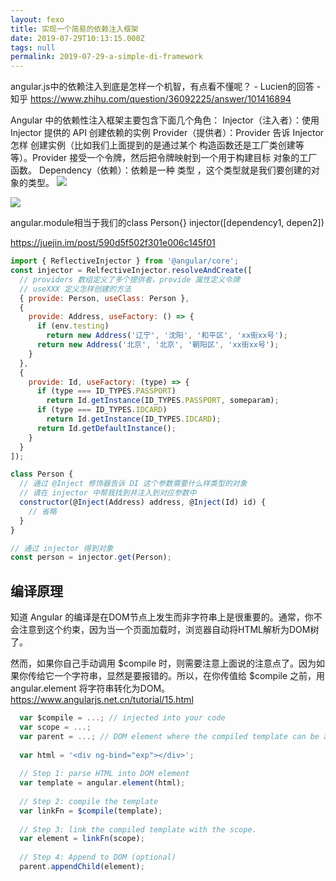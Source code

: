 ```yaml
---
layout: fexo
title: 实现一个简易的依赖注入框架
date: 2019-07-29T10:13:15.000Z
tags: null
permalink: 2019-07-29-a-simple-di-framework
---
```


angular.js中的依赖注入到底是怎样一个机智，有点看不懂呢？ - Lucien的回答 - 知乎
https://www.zhihu.com/question/36092225/answer/101416894

Angular 中的依赖性注入框架主要包含下面几个角色：
Injector（注入者）：使用 Injector 提供的 API 创建依赖的实例
Provider（提供者）：Provider 告诉 Injector 怎样 创建实例（比如我们上面提到的是通过某个
构造函数还是工厂类创建等等）。Provider 接受一个令牌，然后把令牌映射到一个用于构建目标
对象的工厂函数。
Dependency（依赖）：依赖是一种 类型 ，这个类型就是我们要创建的对象的类型。
![](https://cn.bing.com/th?id=OIP.-le442ArjrIiBBp1Rgxy-QHaFj&pid=Api&rs=1)

![](http://angularjstutorials.net/wp-content/uploads/2018/03/dependency-injection-angularjs.png)


angular.module相当于我们的class Person{}
injector([dependency1, depen2])

https://juejin.im/post/590d5f502f301e006c145f01
```js
import { ReflectiveInjector } from '@angular/core';
const injector = RelfectiveInjector.resolveAndCreate([
  // providers 数组定义了多个提供者，provide 属性定义令牌
  // useXXX 定义怎样创建的方法
  { provide: Person, useClass: Person },
  {
    provide: Address, useFactory: () => {
      if (env.testing)
        return new Address('辽宁', '沈阳', '和平区', 'xx街xx号');
      return new Address('北京', '北京', '朝阳区', 'xx街xx号');
    }
  },
  {
    provide: Id, useFactory: (type) => {
      if (type === ID_TYPES.PASSPORT)
        return Id.getInstance(ID_TYPES.PASSPORT, someparam);
      if (type === ID_TYPES.IDCARD)
        return Id.getInstance(ID_TYPES.IDCARD);
      return Id.getDefaultInstance();
    }
  }
]);

class Person {
  // 通过 @Inject 修饰器告诉 DI 这个参数需要什么样类型的对象
  // 请在 injector 中帮我找到并注入到对应参数中
  constructor(@Inject(Address) address, @Inject(Id) id) {
    // 省略
  }
}

// 通过 injector 得到对象
const person = injector.get(Person);
```




## 编译原理
知道 Angular 的编译是在DOM节点上发生而非字符串上是很重要的。通常，你不会注意到这个约束，因为当一个页面加载时，浏览器自动将HTML解析为DOM树了。

然而，如果你自己手动调用 $compile 时，则需要注意上面说的注意点了。因为如果你传给它一个字符串，显然是要报错的。所以，在你传值给 $compile 之前，用 angular.element 将字符串转化为DOM。
https://www.angularjs.net.cn/tutorial/15.html
```js
  var $compile = ...; // injected into your code
  var scope = ...;
  var parent = ...; // DOM element where the compiled template can be appended
 
  var html = '<div ng-bind="exp"></div>';
 
  // Step 1: parse HTML into DOM element
  var template = angular.element(html);
 
  // Step 2: compile the template
  var linkFn = $compile(template);
 
  // Step 3: link the compiled template with the scope.
  var element = linkFn(scope);
  
  // Step 4: Append to DOM (optional)
  parent.appendChild(element);
```
